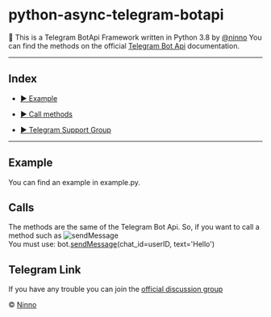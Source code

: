 # python-async-telegram-botapi
🤖 This is a Telegram BotApi Framework written in Python 3.8 by [@ninno](https://t.me/ninno) 
You can find the methods on the official [Telegram Bot Api](https://core.telegram.org/bots/api) documentation.



---

## Index
*  [▶️ Example](#example)

*  [▶️ Call methods](#calls)

*  [▶️ Telegram Support Group](#telegram-link)



---
## Example
You can find an example in example.py.


## Calls
The methods are the same of the Telegram Bot Api. 
So, if you want to call a method such as ![sendMessage](https://image.prntscr.com/image/nR9MA3nDRyyX77m6N2Jifw.png) 
<br>You must use:
bot.[sendMessage](https://core.telegram.org/bots/api#sendmessage)(chat_id=userID, text='Hello')


## Telegram Link
If you have any trouble you can join the [official discussion group](https://t.me/NinnoBots/6)

©️ [Ninno](https://t.me/ninno)

